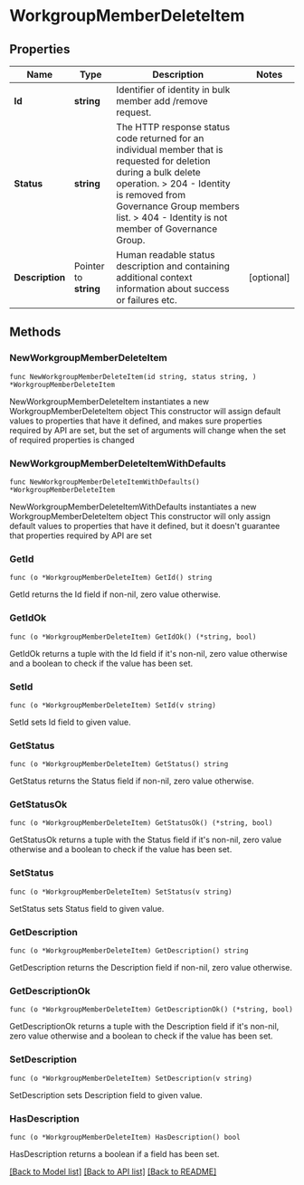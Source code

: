 # WorkgroupMemberDeleteItem

## Properties

Name | Type | Description | Notes
------------ | ------------- | ------------- | -------------
**Id** | **string** | Identifier of identity in bulk member add /remove request. | 
**Status** | **string** |  The HTTP response status code returned for an individual  member that is requested for deletion during a bulk delete operation.  &gt; 204   - Identity is removed from Governance Group members list.  &gt; 404   - Identity is not member of Governance Group.  | 
**Description** | Pointer to **string** | Human readable status description and containing additional context information about success or failures etc.  | [optional] 

## Methods

### NewWorkgroupMemberDeleteItem

`func NewWorkgroupMemberDeleteItem(id string, status string, ) *WorkgroupMemberDeleteItem`

NewWorkgroupMemberDeleteItem instantiates a new WorkgroupMemberDeleteItem object
This constructor will assign default values to properties that have it defined,
and makes sure properties required by API are set, but the set of arguments
will change when the set of required properties is changed

### NewWorkgroupMemberDeleteItemWithDefaults

`func NewWorkgroupMemberDeleteItemWithDefaults() *WorkgroupMemberDeleteItem`

NewWorkgroupMemberDeleteItemWithDefaults instantiates a new WorkgroupMemberDeleteItem object
This constructor will only assign default values to properties that have it defined,
but it doesn't guarantee that properties required by API are set

### GetId

`func (o *WorkgroupMemberDeleteItem) GetId() string`

GetId returns the Id field if non-nil, zero value otherwise.

### GetIdOk

`func (o *WorkgroupMemberDeleteItem) GetIdOk() (*string, bool)`

GetIdOk returns a tuple with the Id field if it's non-nil, zero value otherwise
and a boolean to check if the value has been set.

### SetId

`func (o *WorkgroupMemberDeleteItem) SetId(v string)`

SetId sets Id field to given value.


### GetStatus

`func (o *WorkgroupMemberDeleteItem) GetStatus() string`

GetStatus returns the Status field if non-nil, zero value otherwise.

### GetStatusOk

`func (o *WorkgroupMemberDeleteItem) GetStatusOk() (*string, bool)`

GetStatusOk returns a tuple with the Status field if it's non-nil, zero value otherwise
and a boolean to check if the value has been set.

### SetStatus

`func (o *WorkgroupMemberDeleteItem) SetStatus(v string)`

SetStatus sets Status field to given value.


### GetDescription

`func (o *WorkgroupMemberDeleteItem) GetDescription() string`

GetDescription returns the Description field if non-nil, zero value otherwise.

### GetDescriptionOk

`func (o *WorkgroupMemberDeleteItem) GetDescriptionOk() (*string, bool)`

GetDescriptionOk returns a tuple with the Description field if it's non-nil, zero value otherwise
and a boolean to check if the value has been set.

### SetDescription

`func (o *WorkgroupMemberDeleteItem) SetDescription(v string)`

SetDescription sets Description field to given value.

### HasDescription

`func (o *WorkgroupMemberDeleteItem) HasDescription() bool`

HasDescription returns a boolean if a field has been set.


[[Back to Model list]](../README.md#documentation-for-models) [[Back to API list]](../README.md#documentation-for-api-endpoints) [[Back to README]](../README.md)


